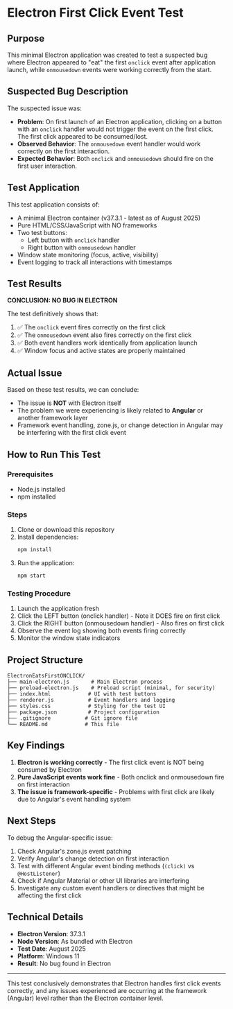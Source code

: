 # Electron First Click Event Test

## Purpose

This minimal Electron application was created to test a suspected bug where Electron appeared to "eat" the first `onclick` event after application launch, while `onmousedown` events were working correctly from the start.

## Suspected Bug Description

The suspected issue was:
- **Problem**: On first launch of an Electron application, clicking on a button with an `onclick` handler would not trigger the event on the first click. The first click appeared to be consumed/lost.
- **Observed Behavior**: The `onmousedown` event handler would work correctly on the first interaction.
- **Expected Behavior**: Both `onclick` and `onmousedown` should fire on the first user interaction.

## Test Application

This test application consists of:
- A minimal Electron container (v37.3.1 - latest as of August 2025)
- Pure HTML/CSS/JavaScript with NO frameworks
- Two test buttons:
  - Left button with `onclick` handler
  - Right button with `onmousedown` handler
- Window state monitoring (focus, active, visibility)
- Event logging to track all interactions with timestamps

## Test Results

**CONCLUSION: NO BUG IN ELECTRON**

The test definitively shows that:
1. ✅ The `onclick` event fires correctly on the first click
2. ✅ The `onmousedown` event also fires correctly on the first click
3. ✅ Both event handlers work identically from application launch
4. ✅ Window focus and active states are properly maintained

## Actual Issue

Based on these test results, we can conclude:
- The issue is **NOT** with Electron itself
- The problem we were experiencing is likely related to **Angular** or another framework layer
- Framework event handling, zone.js, or change detection in Angular may be interfering with the first click event

## How to Run This Test

### Prerequisites
- Node.js installed
- npm installed

### Steps
1. Clone or download this repository
2. Install dependencies:
   ```bash
   npm install
   ```
3. Run the application:
   ```bash
   npm start
   ```

### Testing Procedure
1. Launch the application fresh
2. Click the LEFT button (onclick handler) - Note it DOES fire on first click
3. Click the RIGHT button (onmousedown handler) - Also fires on first click
4. Observe the event log showing both events firing correctly
5. Monitor the window state indicators

## Project Structure

```
ElectronEatsFirstONCLICK/
├── main-electron.js       # Main Electron process
├── preload-electron.js    # Preload script (minimal, for security)
├── index.html            # UI with test buttons
├── renderer.js           # Event handlers and logging
├── styles.css            # Styling for the test UI
├── package.json          # Project configuration
├── .gitignore           # Git ignore file
└── README.md            # This file
```

## Key Findings

1. **Electron is working correctly** - The first click event is NOT being consumed by Electron
2. **Pure JavaScript events work fine** - Both onclick and onmousedown fire on first interaction
3. **The issue is framework-specific** - Problems with first click are likely due to Angular's event handling system

## Next Steps

To debug the Angular-specific issue:
1. Check Angular's zone.js event patching
2. Verify Angular's change detection on first interaction
3. Test with different Angular event binding methods (`(click)` vs `@HostListener`)
4. Check if Angular Material or other UI libraries are interfering
5. Investigate any custom event handlers or directives that might be affecting the first click

## Technical Details

- **Electron Version**: 37.3.1
- **Node Version**: As bundled with Electron
- **Test Date**: August 2025
- **Platform**: Windows 11
- **Result**: No bug found in Electron

---

This test conclusively demonstrates that Electron handles first click events correctly, and any issues experienced are occurring at the framework (Angular) level rather than the Electron container level.